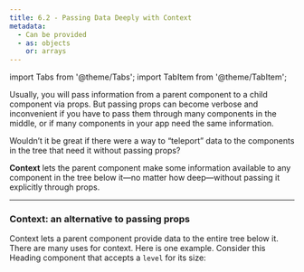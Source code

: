 ```yaml
---
title: 6.2 - Passing Data Deeply with Context
metadata:
  - Can be provided
  - as: objects
    or: arrays
---
```

import Tabs from '@theme/Tabs';
import TabItem from '@theme/TabItem';

Usually, you will pass information from a parent component to a child component via props. But passing props can become verbose and inconvenient if you have to pass them through many components in the middle, or if many components in your app need the same information. 

Wouldn’t it be great if there were a way to “teleport” data to the components in the tree that need it without passing props?

**Context** lets the parent component make some information available to any component in the tree below it—no matter how deep—without passing it explicitly through props.


---

### Context: an alternative to passing props 

Context lets a parent component provide data to the entire tree below it. There are many uses for context. Here is one example. Consider this Heading component that accepts a `level` for its size: